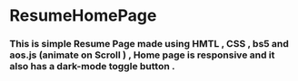 # ResumeHomePage

### This is simple Resume Page made using HMTL , CSS , bs5 and aos.js (animate on Scroll ) , Home page is responsive and it also has a dark-mode toggle button . 

